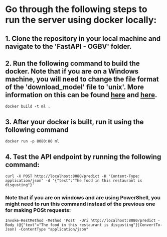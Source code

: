 # Go through the following steps to run the server using docker locally: 

## 1. Clone the repository in your local machine and navigate to the 'FastAPI - OGBV' folder.
## 2. Run the following command to build the docker. Note that if you are on a Windows machine, you will need to change the file format of the 'download_model' file to 'unix'. More information on this can be found [here](https://tanutaran.medium.com/solving-git-lf-will-be-replaced-by-crlf-7ca84eb0aad4) and [here](https://stackoverflow.com/questions/19425857/env-python-r-no-such-file-or-directory).

```
docker build -t ml .
```
## 3. After your docker is built, run it using the following command
```
docker run -p 8080:80 ml
```

## 4. Test the API endpoint by running the following command:

```
curl -X POST http://localhost:8080/predict -H 'Content-Type: application/json' -d '{"text":"The food in this restaurant is disgusting"}'
```
### Note that if you are on windows and are using PowerShell, you might need to run this command instead of the previous one for making POSt requests:
```
Invoke-RestMethod -Method 'Post' -Uri http://localhost:8080/predict -Body (@{"text"="The food in this restaurant is disgusting"}|ConvertTo-Json) -ContentType "application/json"
```
